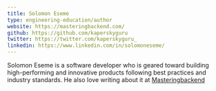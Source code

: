 ```yaml
---
title: Solomon Eseme
type: engineering-education/author
website: https://masteringbackend.com/
github: https://github.com/kaperskyguru
twitter: https://twitter.com/kaperskyguru_
linkedin: https://www.linkedin.com/in/solomoneseme/
---
```


Solomon Eseme is a software developer who is geared toward building high-performing and innovative products following best practices and industry standards. He also love writing about it at [Masteringbackend](https://masteringbackend.com)
